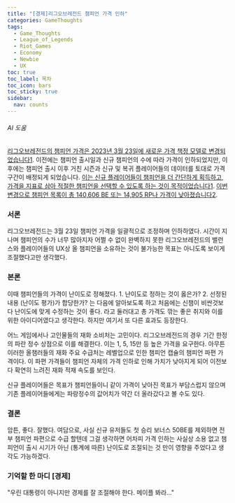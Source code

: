 ```yaml
---
title: "[경제]리그오브레전드 챔피언 가격 인하"
categories: GameThoughts
tags:
  - Game_Thoughts
  - League_of_Legends
  - Riot_Games
  - Economy
  - Newbie
  - UX
toc: true
toc_label: 목차
toc_icon: bars
toc_sticky: true
sidebar:
  nav: counts
---
```

###### AI 도움
[리그오브레전드의 챔피언 가격은 2023년 3월 23일에 새로운 가격 책정 모델로 변경되었습니다](https://www.leagueoflegends.com/ko-kr/news/game-updates/champion-pricing-update/)[1](https://www.leagueoflegends.com/ko-kr/news/game-updates/champion-pricing-update/). 이전에는 챔피언 출시일과 신규 챔피언의 수에 따라 가격이 인하되었지만, 이후에는 챔피언 출시 이후 거친 시즌과 신규 및 복귀 플레이어들의 데이터를 토대로 가격 구간이 배정되게 되었습니다. [이는 신규 플레이어들이 챔피언을 더 간단하게 획득하고, 가격을 지표로 삼아 적절한 챔피언을 선택할 수 있도록 하는 것이 목적이었습니다](https://www.leagueoflegends.com/ko-kr/news/game-updates/champion-pricing-update/)[1](https://www.leagueoflegends.com/ko-kr/news/game-updates/champion-pricing-update/). [이번 변경으로 챔피언 목록이 총 140,606 BE 또는 14,905 RP나 가격이 낮아졌습니다](https://support-leagueoflegends.riotgames.com/hc/ko/articles/202083304-%EC%B1%94%ED%94%BC%EC%96%B8-%EC%B6%9C%EC%8B%9C-%EA%B0%80%EA%B2%A9-%EC%9D%B8%ED%95%98)[2](https://support-leagueoflegends.riotgames.com/hc/ko/articles/202083304-%EC%B1%94%ED%94%BC%EC%96%B8-%EC%B6%9C%EC%8B%9C-%EA%B0%80%EA%B2%A9-%EC%9D%B8%ED%95%98).
### 서론
리그오브레전드는 3월 23일 챔피언 가격을 일괄적으로 조정하며 인하하였다. 시간이 지나며 챔피언의 수가 너무 많아지자 어쩔 수 없이 완벽하지 못한 리그오브레전드의 밸런스와 플레이어들의 UX상 올 챔피언을 소유하는 것이 불가능한 목표는 아니도록 보이게 조절했다고만 생각했다.
### 본론
이때 챔피언들의 가격이 난이도로 정해졌다. 1. 난이도로 정하는 것이 옳은가? 2. 선정된 내용 (난이도 평가)가 합당한가? 는 다음에 알아보도록 하고 처음에는 신챔이 비싼것보다 난이도에 맞게 수정하는 것이 좋다. 라고 둘러대고 총 가격도 깎는 좋은 취지와 이를 위한 아이디어였다고 생각한다. 하지만 여기서 또 다른 효과도 등장한다.

어느 게임에서나 고인물들의 재화 소비처는 고민이다. 리그오브레전드의 경우 기간 한정의 파란 정수 상점으로 이를 해결한다. 이는 1, 5, 15만 등 높은 가격을 요구한다. 아무튼 이러한 올챔러들의 재화 주요 수급처는 레벨업으로 인한 챔피언 캡슐의 챔피언 파편 가격이다. 이 파편 가격들이 챔피언 자체의 가격 인하로 인해 가치가 낮아지게 되어 이전보다 확연히 느려진 재화 적재 속도를 보인다.

신규 플레이어들은 목표가 챔피언들이니 같이 가격이 낮아진 목표가 부담스럽지 않으며 기존 플레이어들에게는 파랑정수의 값어치가 약간 더 올라갔다고 볼 수도 있다.
### 결론
암튼, 좋다. 잘했다. 여담으로, 사실 신규 유저들도 첫 승리 보너스 50BE를 제외하면 전부 챔피언 파편으로 수급 할텐데 그걸 생각하면 어차피 가격 인하는 사실상 소용 없고 챔피언이 출시 시기가 아닌 (통계에 따른) 난이도로 조절되는 것 만이 영향을 주었다고 생각도 가능하겠다.
### 기억할 한 마디 [경제]
"우린 대통령이 아니지만 경제를 잘 조절해야 한다. 메이플 봐라..."